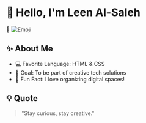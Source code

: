 # 👋 Hello, I'm Leen Al-Saleh

🎨 ![Emoji](https://em-content.zobj.net/thumbs/120/apple/325/woman-technologist_1f469-200d-1f4bb.png)

## ✨ About Me
- 💻 Favorite Language: HTML & CSS
- 🎯 Goal: To be part of creative tech solutions
- 🌸 Fun Fact: I love organizing digital spaces!

## 💡 Quote
> "Stay curious, stay creative."
